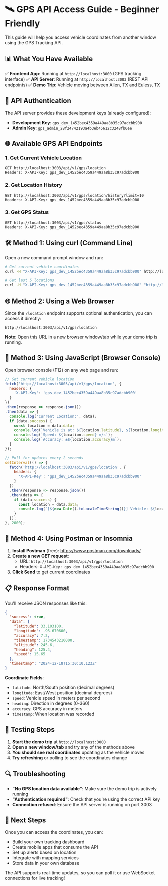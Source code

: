 # 🛰️ GPS API Access Guide - Beginner Friendly

This guide will help you access vehicle coordinates from another window using the GPS Tracking API.

## 📊 **What You Have Available**

✅ **Frontend App**: Running at `http://localhost:3000` (GPS tracking interface)
✅ **API Server**: Running at `http://localhost:3003` (REST API endpoints)
✅ **Demo Trip**: Vehicle moving between Allen, TX and Euless, TX

## 🔑 **API Authentication**

The API server provides these development keys (already configured):

- **Development Key**: `gps_dev_1452bec4359a449aa8b35c97adcbb900`
- **Admin Key**: `gps_admin_28f24742193a4b3eb45612c3248fb6ee`

## 🌐 **Available GPS API Endpoints**

### 1. **Get Current Vehicle Location**
```
GET http://localhost:3003/api/v1/gps/location
Headers: X-API-Key: gps_dev_1452bec4359a449aa8b35c97adcbb900
```

### 2. **Get Location History**
```
GET http://localhost:3003/api/v1/gps/location/history?limit=10
Headers: X-API-Key: gps_dev_1452bec4359a449aa8b35c97adcbb900
```

### 3. **Get GPS Status**
```
GET http://localhost:3003/api/v1/gps/status
Headers: X-API-Key: gps_dev_1452bec4359a449aa8b35c97adcbb900
```

## 🛠️ **Method 1: Using curl (Command Line)**

Open a new command prompt window and run:

```bash
# Get current vehicle coordinates
curl -H "X-API-Key: gps_dev_1452bec4359a449aa8b35c97adcbb900" http://localhost:3003/api/v1/gps/location

# Get last 5 locations
curl -H "X-API-Key: gps_dev_1452bec4359a449aa8b35c97adcbb900" "http://localhost:3003/api/v1/gps/location/history?limit=5"
```

## 🌐 **Method 2: Using a Web Browser**

Since the `/location` endpoint supports optional authentication, you can access it directly:

```
http://localhost:3003/api/v1/gps/location
```

**Note**: Open this URL in a new browser window/tab while your demo trip is running.

## 📱 **Method 3: Using JavaScript (Browser Console)**

Open browser console (F12) on any web page and run:

```javascript
// Get current vehicle location
fetch('http://localhost:3003/api/v1/gps/location', {
  headers: {
    'X-API-Key': 'gps_dev_1452bec4359a449aa8b35c97adcbb900'
  }
})
.then(response => response.json())
.then(data => {
  console.log('Current Location:', data);
  if (data.success) {
    const location = data.data;
    console.log(`Vehicle is at: ${location.latitude}, ${location.longitude}`);
    console.log(`Speed: ${location.speed} m/s`);
    console.log(`Accuracy: ±${location.accuracy}m`);
  }
});

// Poll for updates every 2 seconds
setInterval(() => {
  fetch('http://localhost:3003/api/v1/gps/location', {
    headers: {
      'X-API-Key': 'gps_dev_1452bec4359a449aa8b35c97adcbb900'
    }
  })
  .then(response => response.json())
  .then(data => {
    if (data.success) {
      const location = data.data;
      console.log(`[${new Date().toLocaleTimeString()}] Vehicle: ${location.latitude.toFixed(6)}, ${location.longitude.toFixed(6)} | Speed: ${(location.speed * 2.237).toFixed(1)} mph`);
    }
  });
}, 2000);
```

## 🔧 **Method 4: Using Postman or Insomnia**

1. **Install Postman** (free): https://www.postman.com/downloads/
2. **Create a new GET request**:
   - URL: `http://localhost:3003/api/v1/gps/location`
   - Headers: `X-API-Key: gps_dev_1452bec4359a449aa8b35c97adcbb900`
3. **Click Send** to get current coordinates

## 📋 **Response Format**

You'll receive JSON responses like this:

```json
{
  "success": true,
  "data": {
    "latitude": 33.103100,
    "longitude": -96.670600,
    "accuracy": 7.2,
    "timestamp": 1734543210000,
    "altitude": 245.6,
    "heading": 125.4,
    "speed": 15.65
  },
  "timestamp": "2024-12-18T15:30:10.123Z"
}
```

**Coordinate Fields**:
- `latitude`: North/South position (decimal degrees)
- `longitude`: East/West position (decimal degrees)
- `speed`: Vehicle speed in meters per second
- `heading`: Direction in degrees (0-360)
- `accuracy`: GPS accuracy in meters
- `timestamp`: When location was recorded

## 🎯 **Testing Steps**

1. **Start the demo trip** at `http://localhost:3000`
2. **Open a new window/tab** and try any of the methods above
3. **You should see real coordinates** updating as the vehicle moves
4. **Try refreshing** or polling to see the coordinates change

## 🔍 **Troubleshooting**

- **"No GPS location data available"**: Make sure the demo trip is actively running
- **"Authentication required"**: Check that you're using the correct API key
- **Connection refused**: Ensure the API server is running on port 3003

## 🚀 **Next Steps**

Once you can access the coordinates, you can:
- Build your own tracking dashboard
- Create mobile apps that consume the API
- Set up alerts based on location
- Integrate with mapping services
- Store data in your own database

The API supports real-time updates, so you can poll it or use WebSocket connections for live tracking!